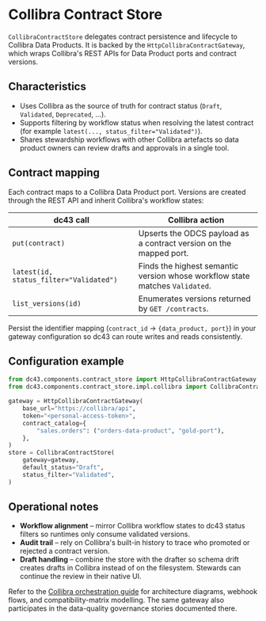 # Collibra Contract Store

`CollibraContractStore` delegates contract persistence and lifecycle to
Collibra Data Products. It is backed by the
`HttpCollibraContractGateway`, which wraps Collibra's REST APIs for Data
Product ports and contract versions.

## Characteristics

* Uses Collibra as the source of truth for contract status (`Draft`,
  `Validated`, `Deprecated`, …).
* Supports filtering by workflow status when resolving the latest
  contract (for example `latest(..., status_filter="Validated")`).
* Shares stewardship workflows with other Collibra artefacts so data
  product owners can review drafts and approvals in a single tool.

## Contract mapping

Each contract maps to a Collibra Data Product port. Versions are created through
the REST API and inherit Collibra's workflow states:

| dc43 call | Collibra action |
| --- | --- |
| `put(contract)` | Upserts the ODCS payload as a contract version on the mapped port. |
| `latest(id, status_filter="Validated")` | Finds the highest semantic version whose workflow state matches `Validated`. |
| `list_versions(id)` | Enumerates versions returned by `GET /contracts`. |

Persist the identifier mapping (`contract_id` → `{data_product, port}`) in your
gateway configuration so dc43 can route writes and reads consistently.

## Configuration example

```python
from dc43.components.contract_store import HttpCollibraContractGateway
from dc43.components.contract_store.impl.collibra import CollibraContractStore

gateway = HttpCollibraContractGateway(
    base_url="https://collibra/api",
    token="<personal-access-token>",
    contract_catalog={
        "sales.orders": ("orders-data-product", "gold-port"),
    },
)
store = CollibraContractStore(
    gateway=gateway,
    default_status="Draft",
    status_filter="Validated",
)
```

## Operational notes

* **Workflow alignment** – mirror Collibra workflow states to dc43 status
  filters so runtimes only consume validated versions.
* **Audit trail** – rely on Collibra's built-in history to trace who promoted or
  rejected a contract version.
* **Draft handling** – combine the store with the drafter so schema drift creates
  drafts in Collibra instead of on the filesystem. Stewards can continue the
  review in their native UI.

Refer to the [Collibra orchestration guide](../data-quality-governance/collibra.md)
for architecture diagrams, webhook flows, and compatibility-matrix modelling.
The same gateway also participates in the data-quality governance stories
documented there.
